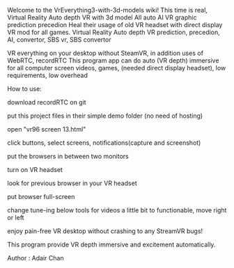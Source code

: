 Welcome to the VrEverything3-with-3d-models wiki! This time is real, Virtual Reality Auto depth VR with 3d model All auto AI VR graphic prediction precedion Heal their usage of old VR headset with direct display VR mod for all games. Virtual Reality Auto depth VR prediction, precedion, AI, convertor, SBS vr, SBS convertor

VR everything on your desktop without SteamVR, in addition uses of WebRTC, recordRTC This program app can do auto (VR depth) immersive for all computer screen videos, games, (needed direct display headset), low requirements, low overhead

How to use:

download recordRTC on git

put this project files in their simple demo folder (no need of hosting)

open "vr96 screen 13.html"

click buttons, select screens, notifications(capture and screenshot)

put the browsers in between two monitors

turn on VR headset

look for previous browser in your VR headset

put browser full-screen

change tune-ing below tools for videos a little bit to functionable, move right or left

enjoy pain-free VR desktop without crashing to any StreamVR bugs!

This program provide VR depth immersive and excitement automatically.

Author : Adair Chan
